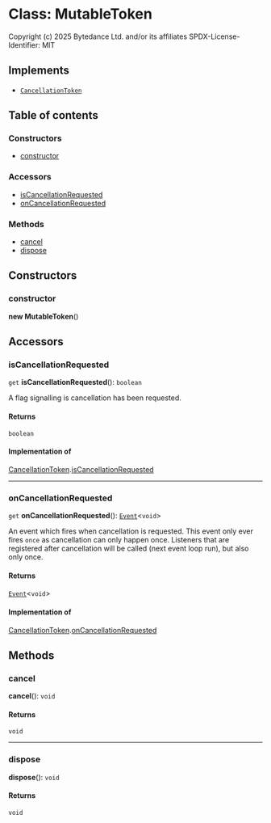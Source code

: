 # Class: MutableToken

Copyright (c) 2025 Bytedance Ltd. and/or its affiliates
SPDX-License-Identifier: MIT

## Implements

* [`CancellationToken`](/auto-docs/fixed-layout-editor/interfaces/CancellationToken-1.md)

## Table of contents

### Constructors

* [constructor](/auto-docs/fixed-layout-editor/classes/MutableToken.md#constructor)

### Accessors

* [isCancellationRequested](/auto-docs/fixed-layout-editor/classes/MutableToken.md#iscancellationrequested)
* [onCancellationRequested](/auto-docs/fixed-layout-editor/classes/MutableToken.md#oncancellationrequested)

### Methods

* [cancel](/auto-docs/fixed-layout-editor/classes/MutableToken.md#cancel)
* [dispose](/auto-docs/fixed-layout-editor/classes/MutableToken.md#dispose)

## Constructors

### constructor

**new MutableToken**()

## Accessors

### isCancellationRequested

`get` **isCancellationRequested**(): `boolean`

A flag signalling is cancellation has been requested.

#### Returns

`boolean`

#### Implementation of

[CancellationToken](/auto-docs/fixed-layout-editor/interfaces/CancellationToken-1.md).[isCancellationRequested](/auto-docs/fixed-layout-editor/interfaces/CancellationToken-1.md#iscancellationrequested)

***

### onCancellationRequested

`get` **onCancellationRequested**(): [`Event`](/auto-docs/fixed-layout-editor/interfaces/Event-1.md)<`void`>

An event which fires when cancellation is requested. This event
only ever fires `once` as cancellation can only happen once. Listeners
that are registered after cancellation will be called (next event loop run),
but also only once.

#### Returns

[`Event`](/auto-docs/fixed-layout-editor/interfaces/Event-1.md)<`void`>

#### Implementation of

[CancellationToken](/auto-docs/fixed-layout-editor/interfaces/CancellationToken-1.md).[onCancellationRequested](/auto-docs/fixed-layout-editor/interfaces/CancellationToken-1.md#oncancellationrequested)

## Methods

### cancel

**cancel**(): `void`

#### Returns

`void`

***

### dispose

**dispose**(): `void`

#### Returns

`void`
